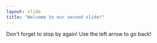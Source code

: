 ```yaml
---
layout: slide
title: "Welcome to our second slide!"
---
```

Don't forget to stop by again!
Use the left arrow to go back!
